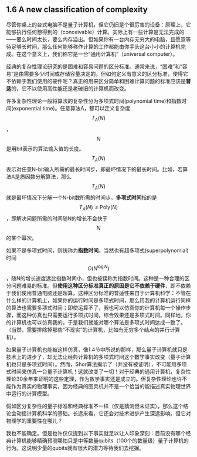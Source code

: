 ## 1.6 A new classification of complexity

尽管你桌上的台式电脑不是量子计算机，但它仍旧是个很厉害的设备：原理上，它能够执行任何想得到的（conceivable）计算。实际上有一些计算是无法完成的——要么时间太长，要么内存溢出。但如果你有一台内存无穷大的电脑，且愿意等待足够长时间，那么任何能够称作计算的工作都能由你手头这台小小的计算机完成。在这个意义上，我们称它是一台“通用计算机”（universal computer）。

经典的复杂性理论研究的是困难和容易问题的区分标准。通常来说，“困难”和“容易”是由需要多少时间或存储容量决定的。但如何定义有意义的区分标准，使得它不依赖于我们使用的硬件呢？真正的用来区分简单和困难计算问题的标准应该是**普适**的，它不以使用高性能还是老破旧的计算机而改变。

许多复杂性理论一般将算法的复杂性分为多项式时间(polynomial time)和指数时间(exponential time)。任意算法A，都可以定义复杂度$$T_A(N)$$，$$N$$是用bit表示的算法输入值的长度。$$T_A(N)$$表示对任意N-bit输入所需的最长时间步，即最坏情况下的最长时间。比如，若算法A是质因数分解算法，那么$$T_A(N)$$就是最坏情况下分解一个N-bit数所需的时间步。**多项式时间**指的是$$T_A(N)\leq\text{Poly}(N)$$，即解决问题所需的时间随N的增长不会快于$$N$$的某个幂次。

如果不是多项式时间，则统称为**指数时间**。当然也有超多项式(superpolynomial)时间$$O(N^{\log N})$$，随N的增长速度远比指数时间小，但也被误称为指数时间。这种是一种合理的区分问题难易的标准。但**使用这种区分标准真正的原因是它不依赖于硬件**，即不依赖于我们使用普通电脑还是超算。这种区分标准的普适性来自于计算机科学：不管在什么样的计算机上，如果你的运行时间是多项式时间，那么用我的计算机运行同样的算法也需要多项式时间；即使运算不了，我也可以仿真你的计算机每一个操作步骤，而这种仿真也只需要运行多项式时间，综合效果还是多项式时间。同样地，你的计算机也可以仿真我的，于是我们就能对哪个算法是多项式时间达成一致了。（当然，需要排除掉那些“不现实”的计算机，比如有无穷多个结点的并行计算机）。

如果量子计算机也能被这样仿真，像1.4节中所说的那样，那么量子计算机就只是技术上的进步了，却无法让经典计算机的多项式时间这个数学事实改变（量子计算机也只是多项式时间）。然而，Shor算法揭示了（并没有被证明），不可能用多项式时间来仿真一台量子计算机！这就改变了一切！对于经典的通用计算机，复杂性理论30余年来证明的这些定理，作为数学事实还是成立的。但复杂性理论也许不能作为真实的物理事实，因为经典的图灵机并不是一个恰当的能描述真实物理世界中运行的计算模型。

假如区分复杂性的量子标准和经典标准不一样（仅是猜测但未证实），那么这个结论会动摇计算机科学的基础。长远来看，它还会对技术进步产生深远影响。但它对物理学的重要性在哪儿？

我也不能确定。但是也许仅仅提到以下事实就足以让人印象深刻：目前没有哪个经典计算机能够精确预测哪怕只是中等数量qubits（100个的数量级）量子计算机的行为。这说明少量的qubits就有很大的潜力等待我们去挖掘。